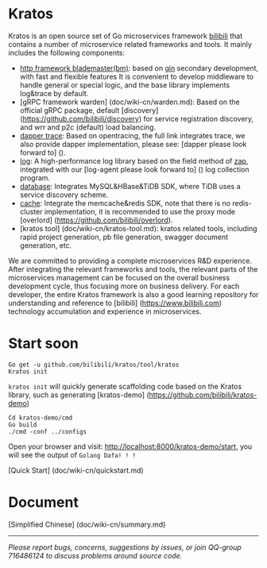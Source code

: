 # Kratos

Kratos is an open source set of Go microservices framework [bilibili](https://www.bilibili.com) that contains a number of microservice related frameworks and tools. It mainly includes the following components:

* [http framework blademaster(bm)](doc/wiki-cn/blademaster.md): based on [gin](https://github.com/gin-gonic/gin) secondary development, with fast and flexible features It is convenient to develop middleware to handle general or special logic, and the base library implements log&trace by default.
* [gRPC framework warden] (doc/wiki-cn/warden.md): Based on the official gRPC package, default [discovery] (https://github.com/bilibili/discovery) for service registration discovery, and wrr and p2c (default) load balancing.
* [dapper trace](doc/wiki-cn/dapper.md): Based on opentracing, the full link integrates trace, we also provide dapper implementation, please see: [dapper please look forward to] ().
* [log](doc/wiki-cn/logger.md): A high-performance log library based on the field method of [zap](https://github.com/uber-go/zap), integrated with our [log-agent please look forward to] () log collection program.
* [database](doc/wiki-cn/database.md): Integrates MySQL&HBase&TiDB SDK, where TiDB uses a service discovery scheme.
* [cache](doc/wiki-cn/cache.md): Integrate the memcache&redis SDK, note that there is no redis-cluster implementation, it is recommended to use the proxy mode [overlord] (https://github.com/bilibili/overlord).
* [kratos tool] (doc/wiki-cn/kratos-tool.md): kratos related tools, including rapid project generation, pb file generation, swagger document generation, etc.

We are committed to providing a complete microservices R&D experience. After integrating the relevant frameworks and tools, the relevant parts of the microservices management can be focused on the overall business development cycle, thus focusing more on business delivery. For each developer, the entire Kratos framework is also a good learning repository for understanding and reference to [bilibili] (https://www.bilibili.com) technology accumulation and experience in microservices.

# Start soon

```shell
Go get -u github.com/bilibili/kratos/tool/kratos
Kratos init
```

`kratos init` will quickly generate scaffolding code based on the Kratos library, such as generating [kratos-demo] (https://github.com/bilibili/kratos-demo)

```shell
Cd kratos-demo/cmd
Go build
./cmd -conf ../configs
```

Open your browser and visit: [http://localhost:8000/kratos-demo/start](http://localhost:8000/kratos-demo/start), you will see the output of `Golang Dafa! ! ! `

[Quick Start] (doc/wiki-cn/quickstart.md)

# Document

[Simplified Chinese] (doc/wiki-cn/summary.md)

-------------

*Please report bugs, concerns, suggestions by issues, or join QQ-group 716486124 to discuss problems around source code.*
